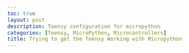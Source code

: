 ```yaml
---
toc: true
layout: post
description: Teensy configuration for micropython
categories: [Teensy, MicroPython, Microcontrollers]
title: Trying to get the Teensy Working with Micropython
---
```

